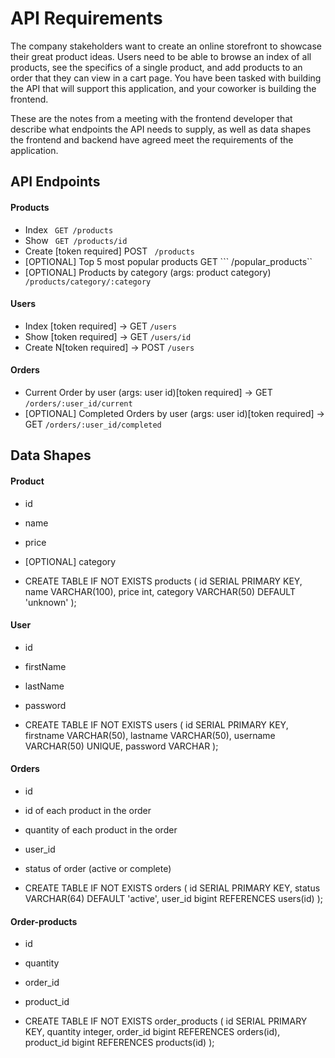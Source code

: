 # API Requirements
The company stakeholders want to create an online storefront to showcase their great product ideas. Users need to be able to browse an index of all products, see the specifics of a single product, and add products to an order that they can view in a cart page. You have been tasked with building the API that will support this application, and your coworker is building the frontend.

These are the notes from a meeting with the frontend developer that describe what endpoints the API needs to supply, as well as data shapes the frontend and backend have agreed meet the requirements of the application. 

## API Endpoints
#### Products
- Index ``` GET /products```
- Show  ``` GET /products/id```
- Create [token required]  POST ``` /products```
- [OPTIONAL] Top 5 most popular products GET ``` /popular_products``
- [OPTIONAL] Products by category (args: product category) ``` /products/category/:category```

#### Users
- Index [token required]  -> GET ``` /users ```
- Show [token required] -> GET ``` /users/id ``` 
- Create N[token required] -> POST ``` /users ```

#### Orders
- Current Order by user (args: user id)[token required] ->  GET ```/orders/:user_id/current ```
- [OPTIONAL] Completed Orders by user (args: user id)[token required] -> GET ```/orders/:user_id/completed ```

## Data Shapes
#### Product
-  id
- name
- price
- [OPTIONAL] category

- CREATE TABLE IF NOT EXISTS products (
    id SERIAL PRIMARY KEY,
    name VARCHAR(100),
    price int,
    category VARCHAR(50) DEFAULT 'unknown'
);

#### User
- id
- firstName
- lastName
- password

- CREATE TABLE IF NOT EXISTS users (
    id SERIAL PRIMARY KEY,
    firstname VARCHAR(50),
    lastname VARCHAR(50),
    username VARCHAR(50) UNIQUE,
    password VARCHAR
);

#### Orders
- id
- id of each product in the order
- quantity of each product in the order
- user_id
- status of order (active or complete)

- CREATE TABLE IF NOT EXISTS orders (
    id SERIAL PRIMARY KEY,
    status VARCHAR(64) DEFAULT 'active',
    user_id bigint REFERENCES users(id)
);

#### Order-products
- id
- quantity
- order_id
- product_id

- CREATE TABLE IF NOT EXISTS order_products (
    id SERIAL PRIMARY KEY,
    quantity integer,
    order_id bigint REFERENCES orders(id),
    product_id bigint REFERENCES products(id)
);

